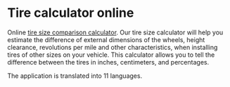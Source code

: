 # Tire calculator online
Online [tire size comparison calculator](http://tire-calc.com/). Our tire size calculator will help you estimate the difference of external dimensions of the wheels, height clearance, revolutions per mile and other characteristics, when installing tires of other sizes on your vehicle. This calculator allows you to tell the difference between the tires in inches, centimeters, and percentages.

The application is translated into 11 languages.
